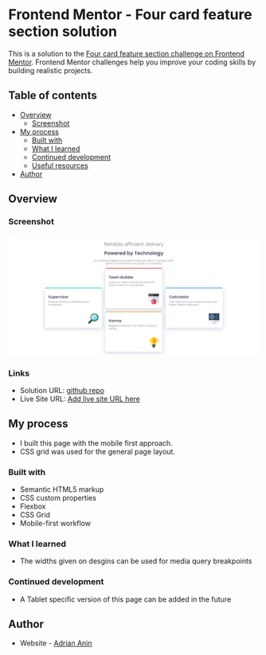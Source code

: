 # Frontend Mentor - Four card feature section solution

This is a solution to the [Four card feature section challenge on Frontend Mentor](https://www.frontendmentor.io/challenges/four-card-feature-section-weK1eFYK). Frontend Mentor challenges help you improve your coding skills by building realistic projects.

## Table of contents

- [Overview](#overview)
  - [Screenshot](#screenshot)
- [My process](#my-process)
  - [Built with](#built-with)
  - [What I learned](#what-i-learned)
  - [Continued development](#continued-development)
  - [Useful resources](#useful-resources)
- [Author](#author)

## Overview

### Screenshot

![](./img/screenshot.png)

### Links

- Solution URL: [github repo](https://github.com/adriananin/four-card-feature-section-master)
- Live Site URL: [Add live site URL here](https://your-live-site-url.com)

## My process

- I built this page with the mobile first approach.
- CSS grid was used for the general page layout.

### Built with

- Semantic HTML5 markup
- CSS custom properties
- Flexbox
- CSS Grid
- Mobile-first workflow

### What I learned

- The widths given on desgins can be used for media query breakpoints

### Continued development

- A Tablet specific version of this page can be added in the future

## Author

- Website - [Adrian Anin](https://adriananin.github.io/anin-blog-odyssey/)
